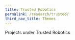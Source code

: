 ```yaml
---
title: Trusted Robotics
permalink: /research/trusted/
third_nav_title: Themes
---
```

Projects under Trusted Robotics